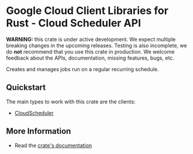 # Google Cloud Client Libraries for Rust - Cloud Scheduler API

<!-- Code generated by sidekick. DO NOT EDIT. -->

**WARNING:** this crate is under active development. We expect multiple breaking
changes in the upcoming releases. Testing is also incomplete, we do **not**
recommend that you use this crate in production. We welcome feedback about the
APIs, documentation, missing features, bugs, etc.

Creates and manages jobs run on a regular recurring schedule.

## Quickstart

The main types to work with this crate are the clients:

* [CloudScheduler](https://docs.rs/gcp-sdk-scheduler-v1/latest/gcp_sdk_scheduler_v1/client/struct.CloudScheduler.html)

## More Information

* Read the [crate's documentation](https://docs.rs/gcp-sdk-scheduler-v1/latest/gcp-sdk-scheduler-v1)
